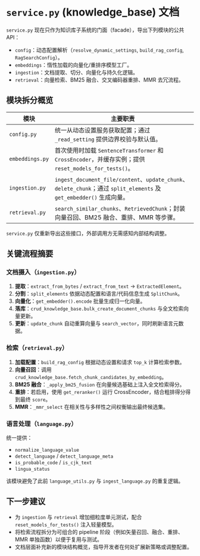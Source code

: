 # `service.py` (knowledge_base) 文档

`service.py` 现在只作为知识库子系统的门面（facade），导出下列模块的公共 API：

- `config`：动态配置解析（`resolve_dynamic_settings`, `build_rag_config`, `RagSearchConfig`）。
- `embeddings`：惰性加载的向量化/重排序模型工厂。
- `ingestion`：文档提取、切分、向量化与持久化逻辑。
- `retrieval`：向量检索、BM25 融合、交叉编码器重排、MMR 去冗流程。

## 模块拆分概览

| 模块 | 主要职责 |
| --- | --- |
| `config.py` | 统一从动态设置服务获取配置；通过 `_read_setting` 提供边界校验与默认值。 |
| `embeddings.py` | 首次使用时加载 `SentenceTransformer` 和 `CrossEncoder`，并缓存实例；提供 `reset_models_for_tests()`。 |
| `ingestion.py` | `ingest_document_file/content`、`update_chunk`、`delete_chunk`；通过 `split_elements` 及 `get_embedder()` 生成向量。 |
| `retrieval.py` | `search_similar_chunks`、`RetrievedChunk`；封装向量召回、BM25 融合、重排、MMR 等步骤。 |

`service.py` 仅重新导出这些接口，外部调用方无需感知内部结构调整。

## 关键流程摘要

### 文档摄入（`ingestion.py`）
1. **提取**：`extract_from_bytes` / `extract_from_text` → `ExtractedElement`。
2. **分割**：`split_elements` 依据动态配置和语言/代码信息生成 `SplitChunk`。
3. **向量化**：`get_embedder().encode` 批量生成归一化向量。
4. **落库**：`crud_knowledge_base.bulk_create_document_chunks` 与全文检索向量更新。
5. **更新**：`update_chunk` 自动重算向量与 `search_vector`，同时刷新语言元数据。

### 检索（`retrieval.py`）
1. **加载配置**：`build_rag_config` 根据动态设置和请求 `top_k` 计算检索参数。
2. **向量召回**：调用 `crud_knowledge_base.fetch_chunk_candidates_by_embedding`。
3. **BM25 融合**：`_apply_bm25_fusion` 在向量候选基础上注入全文检索得分。
4. **重排**：若启用，使用 `get_reranker()` 运行 CrossEncoder，结合粗排得分得到最终 `score`。
5. **MMR**：`_mmr_select` 在相关性与多样性之间权衡输出最终候选集。

### 语言处理（`language.py`）
统一提供：
- `normalize_language_value`
- `detect_language` / `detect_language_meta`
- `is_probable_code` / `is_cjk_text`
- `lingua_status`

该模块避免了此前 `language_utils.py` 与 `ingest_language.py` 的重复逻辑。

## 下一步建议
- 为 `ingestion` 与 `retrieval` 增加细粒度单元测试，配合 `reset_models_for_tests()` 注入轻量模型。
- 将检索流程拆分为可组合的 pipeline 阶段（例如矢量召回、融合、重排、MMR 单独函数）以便于复用与测试。
- 文档层面补充新的模块结构概览，指导开发者在何处扩展新策略或调整配置。

